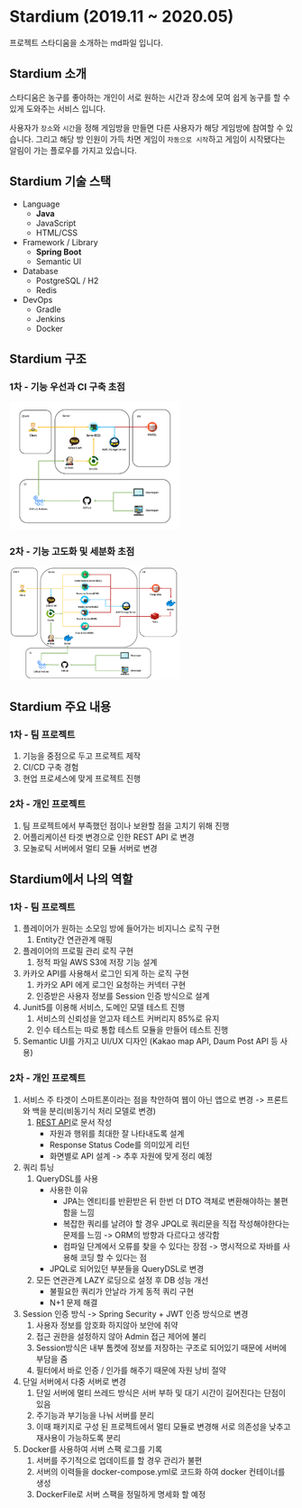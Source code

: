 # Stardium (2019.11 ~ 2020.05)

프로젝트 스타디움을 소개하는 md파일 입니다. 

## Stardium 소개

스타디움은 농구를 좋아하는 개인이 서로 원하는 시간과 장소에 모여 쉽게 농구를 할 수 있게 도와주는 서비스 입니다. 

사용자가 ``장소``와 ``시간``을 정해 게임방을 만들면 다른 사용자가 해당 게임방에 참여할 수 있습니다. 그리고 해당 방 인원이 가득 차면 게임이 ``자동으로 시작``하고 게임이 시작됐다는 알림이 가는 플로우를 가지고 있습니다.

## Stardium 기술 스택

* Language
  * **Java**
  * JavaScript
  * HTML/CSS
* Framework / Library
  * **Spring Boot**
  * Semantic UI
* Database
  * PostgreSQL / H2
  * Redis
* DevOps
  * Gradle
  * Jenkins
  * Docker

## Stardium 구조

### 1차 - 기능 우선과 CI 구축 초점

<img src="https://github.com/backlo/stardium/blob/master/docs/images/Architecture1.png" width="60%" height="50%"/>

### 2차 - 기능 고도화 및 세분화 초점

<img src="https://github.com/backlo/stardium/blob/master/docs/images/Architecture2.png" width="60%" height="50%"/>

## Stardium 주요 내용

### 1차 - 팀 프로젝트

1. 기능을 중점으로 두고 프로젝트 제작
2. CI/CD 구축 경험
3. 현업 프로세스에 맞게 프로젝트 진행

### 2차 - 개인 프로젝트

1. 팀 프로젝트에서 부족했던 점이나 보완할 점을 고치기 위해 진행
2. 어플리케이션 타겟 변경으로 인한 REST API 로 변경
3. 모놀로틱 서버에서 멀티 모듈 서버로 변경

## Stardium에서 나의 역할

### 1차 - 팀 프로젝트

1. 플레이어가 원하는 소모임 방에 들어가는 비지니스 로직 구현
   1. Entity간 연관관계 매핑
2. 플레이어의 프로필 관리 로직 구현
   1. 정적 파일 AWS S3에 저장 기능 설계
3. 카카오 API를 사용해서 로그인 되게 하는 로직 구현
   1. 카카오 API 에게 로그인 요청하는 커넥터 구현
   2. 인증받은 사용자 정보를 Session 인증 방식으로 설계
4. Junit5를 이용해 서비스, 도메인 모델 테스트 진행
   1. 서비스의 신뢰성을 얻고자 테스트 커버리지 85%로 유지
   2. 인수 테스트는 따로 통합 테스트 모듈을 만들어 테스트 진행 
5. Semantic UI를 가지고 UI/UX 디자인 (Kakao map API, Daum Post API 등 사용)

### 2차 - 개인 프로젝트

1. 서비스 주 타겟이 스마트폰이라는 점을 착안하여 웹이 아닌 앱으로 변경 -> 프론트와 백을 분리(비동기식 처리 모델로 변경)
   1. [REST API](https://github.com/backlo/stardium/blob/master/docs/api/Stardium%20API.md)로 문서 작성
      * 자원과 행위를 최대한 잘 나타내도록 설계
      * Response Status Code를 의미있게 리턴
      * 화면별로 API 설계 -> 추후 자원에 맞게 정리 예정
2. 쿼리 튜닝
   1. QueryDSL를 사용
      * 사용한 이유
        * JPA는 엔티티를 반환받은 뒤 한번 더 DTO 객체로 변환해야하는 불편함을 느낌
        * 복잡한 쿼리를 날려야 할 경우 JPQL로 쿼리문을 직접 작성해야한다는 문제를 느낌 -> ORM의 방향과 다르다고 생각함
        * 컴파일 단계에서 오류를 찾을 수 있다는 장점 -> 명시적으로 자바를 사용해 코딩 할 수 있다는 점
      * JPQL로 되어있던 부분들을 QueryDSL로 변경
   2. 모든 연관관계 LAZY 로딩으로 설정 후 DB 성능 개선
      * 불필요한 쿼리가 안날라 가게 동적 쿼리 구현
      * N+1 문제 해결
3. Session 인증 방식  -> Spring Security + JWT 인증 방식으로 변경
   1. 사용자 정보를 암호화 하지않아 보안에 취약
   2. 접근 권한을 설정하지 않아 Admin 접근 제어에 불리
   3. Session방식은 내부 톰켓에 정보를 저장하는 구조로 되어있기 때문에 서버에 부담을 줌
   4. 필터에서 바로 인증 / 인가를 해주기 때문에 자원 낭비 절약
4. 단일 서버에서 다중 서버로 변경
   1. 단일 서버에 멀티 쓰레드 방식은 서버 부하 및 대기 시간이 길어진다는 단점이 있음
   2. 주기능과 부기능을 나눠 서버를 분리
   3. 이때 패키지로 구성 된 프로젝트에서 멀티 모듈로 변경해 서로 의존성을 낮추고 재사용이 가능하도록 분리
5. Docker를 사용하여 서버 스팩 로그를 기록
   1. 서버를 주기적으로 업데이트를 할 경우 관리가 불편
   2. 서버의 이력들을 docker-compose.yml로 코드화 하여 docker 컨테이너를 생성
   3. DockerFile로 서버 스팩을 정밀하게 명세화 할 예정